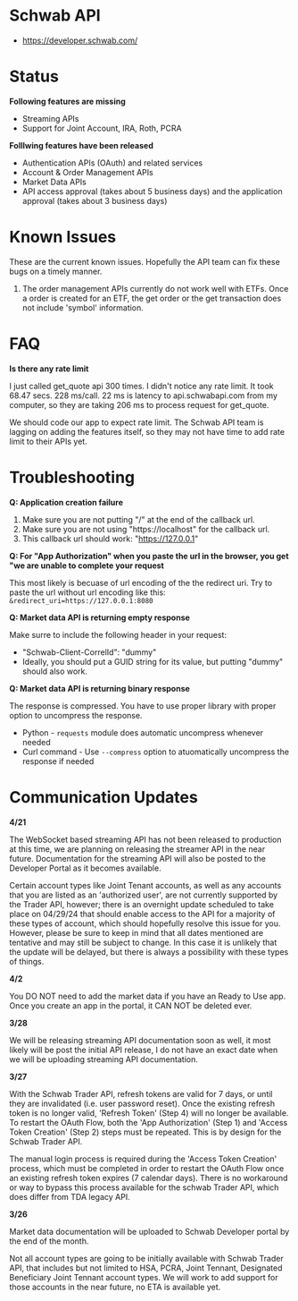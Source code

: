 # Schwab API

* https://developer.schwab.com/

# Status

**Following features are missing**

* Streaming APIs
* Support for Joint Account, IRA, Roth, PCRA

**Folllwing features have been released**

* Authentication APIs (OAuth) and related services
* Account & Order Management APIs
* Market Data APIs
* API access approval (takes about 5 business days) and the application approval (takes about 3 business days)

# Known Issues

These are the current known issues. Hopefully the API team can fix these bugs on a timely manner.

1. The order management APIs currently do not work well with ETFs. Once a order is created for an ETF, the get order or the get transaction does not include 'symbol' information.


# FAQ

**Is there any rate limit**

I just called get_quote api 300 times. I didn't notice any rate limit. It took 68.47 secs. 228 ms/call. 22 ms is latency to api.schwabapi.com from my computer, so they are taking 206 ms to process request for get_quote.  

We should code our app to expect rate limit.  The Schwab API team is lagging on adding the features itself, so they may not have time to add rate limit to their APIs yet.


# Troubleshooting

**Q: Application creation failure**

1. Make sure you are not putting "/" at the end of the callback url.
2. Make sure you are not using "https://localhost" for the callback url.
3. This callback url should work: "https://127.0.0.1"

**Q: For "App Authorization" when you paste the url in the browser, you get "we are unable to complete your request**

This most likely is becuase of url encoding of the the redirect uri. Try to paste the url without url encoding like this: `&redirect_uri=https://127.0.0.1:8080`

**Q: Market data API is returning empty response**

Make surre to include the following header in your request:
* "Schwab-Client-CorrelId": "dummy"
* Ideally, you should put a GUID string for its value, but putting "dummy" should also work.

**Q: Market data API is returning binary response**

The response is compressed. You have to use proper library with proper option to uncompress the response. 
* Python - `requests` module does automatic uncompress whenever needed
* Curl command - Use `--compress` option to atuomatically uncompress the response if needed
 

# Communication Updates

**4/21**

The WebSocket based streaming API has not been released to production at this time, we are planning on releasing the streamer API in the near future. Documentation for the streaming API will also be posted to the Developer Portal as it becomes available.
 
Certain account types like Joint Tenant accounts, as well as any accounts that you are listed as an 'authorized user', are not currently supported by the Trader API, however; there is an overnight update scheduled to take place on 04/29/24 that should enable access to the API for a majority of these types of account, which should hopefully resolve this issue for you. However, please be sure to keep in mind that all dates mentioned are tentative and may still be subject to change. In this case it is unlikely that the update will be delayed, but there is always a possibility with these types of things.

**4/2**

 You DO NOT need to add the market data if you have an Ready to Use app.
 Once you create an app in the portal, it CAN NOT be deleted ever.

**3/28**

We will be releasing streaming API documentation soon as well, it most likely will be post the initial API release, I do not have an exact date when we will be uploading streaming API documentation.

**3/27**

With the Schwab Trader API, refresh tokens are valid for 7 days, or until they are invalidated (i.e. user password reset). 
Once the existing refresh token is no longer valid, 'Refresh Token' (Step 4) will no longer be available. 
To restart the OAuth Flow, both the 'App Authorization' (Step 1) and 'Access Token Creation' (Step 2) steps must be repeated.
This is by design for the Schwab Trader API.

The manual login process is required during the 'Access Token Creation' process, which must be completed in order to restart
the OAuth Flow once an existing refresh token expires (7 calendar days).
There is no workaround or way to bypass this process available for the schwab Trader API, which does differ from TDA legacy API.

**3/26**

Market data documentation will be uploaded to Schwab Developer portal by the end of the month.

Not all account types are going to be initially available with Schwab Trader API, that includes but not limited to HSA, PCRA,
Joint Tennant, Designated Beneficiary Joint Tennant account types. We will work to add support for those accounts in the near
future, no ETA is available yet.

